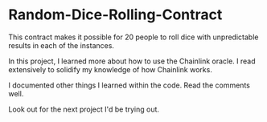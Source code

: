 # Random-Dice-Rolling-Contract

This contract makes it possible for 20 people to roll dice with unpredictable results in each of the instances.

In this project, I learned more about how to use the Chainlink oracle. I read extensively to solidify my knowledge of how Chainlink works. 

I documented other things I learned within the code. Read the comments well.

Look out for the next project I'd be trying out.
